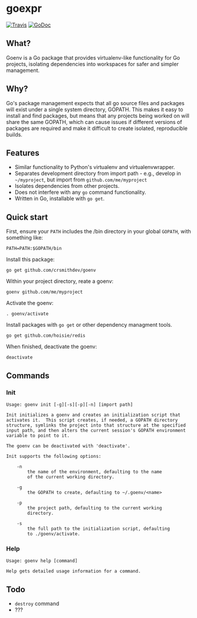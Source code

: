 # goexpr

[![Travis](https://travis-ci.org/crsmithdev/goexpr.svg?branch=master)](https://travis-ci.org/crsmithdev/goexpr)
[![GoDoc](https://godoc.org/github.com/crsmithdev/goexpr?status.svg)](https://godoc.org/github.com/crsmithdev/goexpr)

## What?

Goenv is a Go package that provides virtualenv-like functionality for Go projects, isolating dependencies into workspaces for safer and simpler management.

## Why?

Go's package management expects that all go source files and packages will exist under a single system directory, GOPATH.  This makes it easy to install and find packages, but means that any  projects being worked on will share the same GOPATH, which can cause issues if different versions of packages are required and make it difficult to create isolated, reproducible builds.

## Features

- Similar functionality to Python's virtualenv and virtualenvwrapper.
- Separates development directory from import path - e.g., develop in `~/myproject`, but import from `github.com/me/myproject`
- Isolates dependencies from other projects.
- Does not interfere with any `go` command functionality.
- Written in Go, installable with `go get`.

## Quick start

First, ensure your `PATH` includes the /bin directory in your global `GOPATH`, with something like:

```
PATH=PATH:$GOPATH/bin
```

Install this package:

```
go get github.com/crsmithdev/goenv
```

Within your project directory, reate a goenv:

```
goenv github.com/me/myproject
```

Activate the goenv:

```
. goenv/activate
```

Install packages with `go get` or other dependency managment tools.

```
go get github.com/hoisie/redis
```

When finished, deactivate the goenv:

```
deactivate
```

## Commands

### Init

```
Usage: goenv init [-g][-s][-p][-n] [import path]

Init initializes a goenv and creates an initialization script that
activates it.  This script creates, if needed, a GOPATH directory
structure, symlinks the project into that structure at the specified
input path, and then alters the current session's GOPATH environment
variable to point to it.

The goenv can be deactivated with 'deactivate'.

Init supports the following options:

    -n
        the name of the environment, defaulting to the name
        of the current working directory.

    -g
        the GOPATH to create, defaulting to ~/.goenv/<name>

    -p
        the project path, defaulting to the current working
        directory.

    -s
        the full path to the initialization script, defaulting
        to ./goenv/activate.
```

### Help

```
Usage: goenv help [command]

Help gets detailed usage information for a command.
```


## Todo

- `destroy` command
- ???
